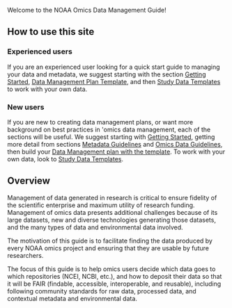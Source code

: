 <!-- Site map with figure -->

Welcome to the NOAA Omics Data Management Guide!

## How to use this site

### Experienced users

If you are an experienced user looking for a quick start guide to managing your data and metadata, we suggest starting with the section [Getting Started](getting-started), [Data Management Plan Template](https://github.com/aomlomics/omics-data-management/wiki/2-Data-Management-Plan-Template), and then [Study Data Templates](https://github.com/aomlomics/omics-data-management/wiki/3-Study-Data-Templates) to work with your own data.

### New users

If you are new to creating data management plans, or want more background on best practices in 'omics data management, each of the sections will be useful. We suggest starting with [Getting Started](https://github.com/aomlomics/omics-data-management/wiki/1-Getting-Started),  getting more detail from sections [Metadata Guidelines](https://github.com/aomlomics/omics-data-management/wiki/4-Metadata-Guidelines) and [Omics Data Guidelines](https://github.com/aomlomics/omics-data-management/wiki/5-Omics-Data-Guidelines), then build your [Data Management plan with the template](https://github.com/aomlomics/omics-data-management/wiki/2-Data-Management-Plan-Template). To work with your own data, look to [Study Data Templates](https://github.com/aomlomics/omics-data-management/wiki/3-Study-Data-Templates). 

## Overview

Management of data generated in research is critical to ensure fidelity of the scientific enterprise and maximum utility of research funding. Management of omics data presents additional challenges because of its large datasets, new and diverse technologies generating those datasets, and the many types of data and environmental data involved.

The motivation of this guide is to facilitate finding the data produced by every NOAA omics project and ensuring that they are usable by future researchers.

The focus of this guide is to help omics users decide which data goes to which repositories (NCEI, NCBI, etc.), and how to deposit their data so that it will be FAIR (findable, accessible, interoperable, and reusable), including following community standards for raw data, processed data, and contextual metadata and environmental data.

